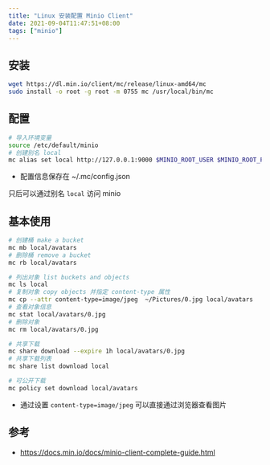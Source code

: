 ```yaml
---
title: "Linux 安装配置 Minio Client"
date: 2021-09-04T11:47:51+08:00
tags: ["minio"]
---
```


## 安装

```bash
wget https://dl.min.io/client/mc/release/linux-amd64/mc
sudo install -o root -g root -m 0755 mc /usr/local/bin/mc
```

## 配置

```bash
# 导入环境变量
source /etc/default/minio
# 创建别名 local
mc alias set local http://127.0.0.1:9000 $MINIO_ROOT_USER $MINIO_ROOT_PASSWORD --api S3v4
```
- 配置信息保存在  ~/.mc/config.json

只后可以通过别名 `local` 访问 minio

## 基本使用

```bash
# 创建桶 make a bucket
mc mb local/avatars
# 删除桶 remove a bucket
mc rb local/avatars

# 列出对象 list buckets and objects
mc ls local
# 复制对象 copy objects 并指定 content-type 属性
mc cp --attr content-type=image/jpeg  ~/Pictures/0.jpg local/avatars
# 查看对象信息
mc stat local/avatars/0.jpg
# 删除对象
mc rm local/avatars/0.jpg

# 共享下载
mc share download --expire 1h local/avatars/0.jpg
# 共享下载列表
mc share list download local

# 可公开下载
mc policy set download local/avatars
```

- 通过设置 `content-type=image/jpeg` 可以直接通过浏览器查看图片

## 参考

- https://docs.min.io/docs/minio-client-complete-guide.html

